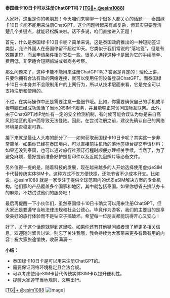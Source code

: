 **泰国绿卡10日卡可以注册ChatGPT吗？[[TG💪+ @esim1088](https://t.me/s/esim1088)]**

大家好，这里是你的老朋友！今天咱们来聊聊一个很多人都关心的话题——泰国绿卡10日卡能不能用来注册ChatGPT。这个问题听起来有点复杂，但其实只要弄清楚几个关键点，就能轻松解决啦。话不多说，咱们直接进入正题！

首先，什么是泰国绿卡10日卡呢？简单来说，这是泰国政府推出的一种短期签证类型，允许外国人在泰国停留不超过10天。它类似于我们常说的“落地签”，但是有效期更短，而且申请条件相对宽松一些。很多人选择这种卡是因为它的手续简单、费用低，非常适合短期旅游或者商务考察。

那么问题来了，这种卡能不能用来注册ChatGPT呢？答案是肯定的！理论上讲，只要你拥有合法有效的网络连接，就可以使用任何设备登录ChatGPT。而泰国绿卡10日卡本身并不会限制用户的上网行为，所以从技术层面来看，它是完全可以支持注册和使用的。

不过，在实际操作中还是需要注意一些细节哦。比如，你需要确保自己的手机或平板电脑已经成功激活了当地的SIM卡服务，并且能够正常访问国际互联网。此外，由于ChatGPT对IP地址有一定的安全检测机制，有时候可能会误认为你是来自高风险地区的用户而导致无法登陆。因此，在尝试注册之前，建议先确认自己的网络环境是否稳定可靠。

接下来就是最让人头疼的部分了——如何获取泰国绿卡10日卡呢？其实这一步非常简单。如果你已经在泰国境内，可以直接前往机场的落地签柜台提交申请材料；如果还没到泰国，也可以通过旅行社预订行程时顺便办理相关手续。当然了，为了避免麻烦，最好提前准备好护照复印件以及近期免冠照片等必备文件。

另外值得一提的是，随着科技的发展，现在越来越多的人开始选择使用虚拟eSIM卡代替传统实体SIM卡。这种方式不仅方便快捷，还能节省不少成本开支。比如说，@esim1088 就是一家专注于提供全球范围内的优质eSIM解决方案的专业机构。他们家的产品覆盖多个国家和地区，其中就包括泰国。如果你想省去排队办卡的麻烦，不妨试试他们的服务吧！

最后再提醒一下小伙伴们，虽然泰国绿卡10日卡确实可以用来注册ChatGPT，但大家还是要遵守当地法律法规和社会公德心。毕竟作为游客，我们的主要目的是享受美好的旅行体验而不是钻空子搞破坏。希望每一位朋友都能玩得开心又安心！

好了，关于这个话题就聊到这里啦。如果你还有其他疑问或者想了解更多相关信息，欢迎随时留言讨论。别忘了关注我哦，我会持续为大家带来更多有趣有用的内容！祝大家旅途愉快，收获满满～

**小结：**
- 泰国绿卡10日卡是可以用来注册ChatGPT的。
- 需要保证网络环境稳定且合法合规。
- 可以考虑使用eSIM卡替代传统实体SIM卡以提升便利性。
- 提醒大家遵守当地规则，文明出行。

[[TG💪+ @esim1088](https://t.me/s/esim1088) ![Image](https://i.postimg.cc/4NQfJmqS/Snipaste-2025-05-13-00-14-12.png)]